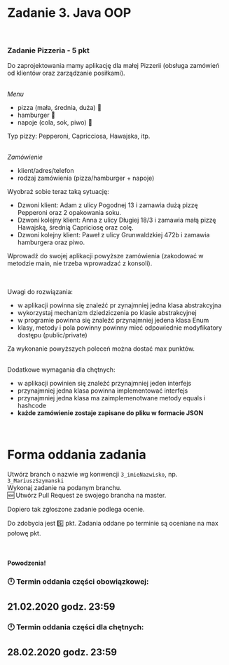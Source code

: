 # Zadanie 3. Java OOP
​
### Zadanie Pizzeria - 5 pkt

Do zaprojektowania mamy aplikację dla małej Pizzerii (obsługa zamówień od klientów oraz zarządzanie posiłkami).


<br>_Menu_<br/>
- pizza (mała, średnia, duża) :pizza:
- hamburger :hamburger:
- napoje (cola, sok, piwo) :beer:

Typ pizzy: Pepperoni, Capricciosa, Hawajska, itp.

<br>_Zamówienie_<br/>
- klient/adres/telefon
- rodzaj zamówienia (pizza/hamburger + napoje)


Wyobraź sobie teraz taką sytuację:
- Dzwoni klient: Adam z ulicy Pogodnej 13 i zamawia dużą pizzę Pepperoni oraz 2 opakowania soku.
- Dzwoni kolejny klient: Anna z ulicy Długiej 18/3 i zamawia małą pizzę Hawajską, średnią Capriciosę oraz colę.
- Dzwoni kolejny klient: Paweł z ulicy Grunwaldzkiej 472b i zamawia hamburgera oraz piwo.


Wprowadź do swojej aplikacji powyższe zamówienia (zakodować w metodzie main, nie trzeba wprowadzać z konsoli).
<br/><br/>

<br>Uwagi do rozwiązania:<br/>
   - w aplikacji powinna się znaleźć pr     zynajmniej jedna klasa abstrakcyjna
   - wykorzystaj mechanizm dziedziczenia po klasie abstrakcyjnej
   - w programie powinna się znaleźć przynajmniej jedena klasa Enum
   - klasy, metody i pola powinny powinny mieć odpowiednie modyfikatory dostępu (public/private)


Za wykonanie powyższych poleceń można dostać max punktów. 
​

<br/>Dodatkowe wymagania dla chętnych:
- w aplikacji powinien się znaleźć przynajmniej jeden interfejs
- przynajmniej jedna klasa powinna implementować interfejs
- przynajmniej jedna klasa ma zaimplemenotwane metody equals i hashcode
- **każde zamówienie zostaje zapisane do pliku w formacie JSON**

​
​
# Forma oddania zadania
Utwórz branch o nazwie wg konwencji `3_imieNazwisko`, np. `3_MariuszSzymanski`<br/>
Wykonaj zadanie na podanym branchu. <br/>
:new: Utwórz Pull Request ze swojego brancha na master.


Dopiero tak zgłoszone zadanie podlega ocenie.


Do zdobycia jest :five: pkt.
Zadania oddane po terminie są oceniane na max połowę pkt.

​
#### Powodzenia!

### :clock12: Termin oddania części obowiązkowej:  
## 21.02.2020 godz. 23:59


### :clock12: Termin oddania części dla chętnych: 
## 28.02.2020 godz. 23:59
